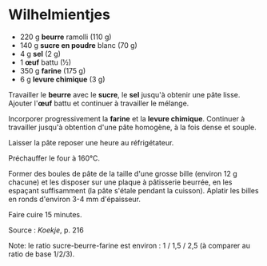# Wilhelmientjes

* 220 g **beurre** ramolli (110 g)
* 140 g **sucre en poudre** blanc (70 g)
* 4 g **sel** (2 g)
* 1 **&oelig;uf** battu (½)
* 350 g **farine** (175 g)
* 6 g **levure chimique** (3 g)

Travailler le **beurre** avec le **sucre**, le **sel** jusqu'à obtenir une pâte lisse. Ajouter l'**&oelig;uf** battu et continuer à travailler le mélange.

Incorporer progressivement la **farine** et la **levure chimique**. Continuer à travailler jusqu'à obtention d'une pâte homogène, à la fois dense et souple.

Laisser la pâte reposer une heure au réfrigétateur.

Préchauffer le four à 160°C.

Former des boules de pâte de la taille d'une grosse bille (environ 12 g chacune) et les disposer sur une plaque à pâtisserie beurrée, en les espaçant suffisamment (la pâte s'étale pendant la cuisson). Aplatir les billes en ronds d'environ 3-4 mm d'épaisseur.

Faire cuire 15 minutes.

Source : *Koekje*, p. 216

Note: le ratio sucre-beurre-farine est environ : 1 / 1,5 / 2,5 (à comparer au ratio de base 1/2/3).
